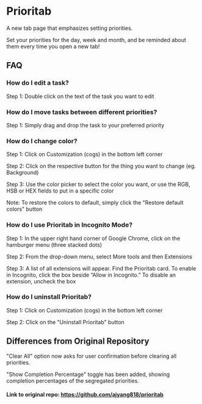 # Prioritab
A new tab page that emphasizes setting priorities. 

Set your priorities for the day, week and month, and be reminded about them every time you open a new tab!

## FAQ
### How do I edit a task?
Step 1: Double click on the text of the task you want to edit

### How do I move tasks between different priorities?
Step 1: Simply drag and drop the task to your preferred priority

### How do I change color?
Step 1: Click on Customization (cogs) in the bottom left corner

Step 2: Click on the respective button for the thing you want to change (eg. Background)

Step 3: Use the color picker to select the color you want, or use the RGB, HSB or HEX fields to put in a specific color

Note: To restore the colors to default, simply click the "Restore default colors" button

### How do I use Prioritab in Incognito Mode?
Step 1:	In the upper right hand corner of Google Chrome, click on the hamburger menu (three stacked dots)

Step 2:	From the drop-down menu, select More tools and then Extensions

Step 3:	A list of all extensions will appear. Find the Prioritab card. To enable in Incognito, click the box beside “Allow in Incognito.” To disable an extension, uncheck the box

### How do I uninstall Prioritab?
Step 1: Click on Customization (cogs) in the bottom left corner

Step 2: Click on the "Uninstall Prioritab" button


## Differences from Original Repository
"Clear All" option now asks for user confirmation before clearing all priorities.

"Show Completion Percentage" toggle has been added, showing completion percentages of the segregated priorities.

#### Link to original repo: <a href="https://github.com/ajyang818/prioritab">https://github.com/ajyang818/prioritab</a>